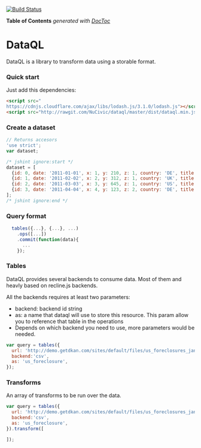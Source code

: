 [![Build Status](https://travis-ci.org/NuCivic/dataql.svg?branch=master)](https://travis-ci.org/NuCivic/dataql)
<!-- START doctoc generated TOC please keep comment here to allow auto update -->
<!-- DON'T EDIT THIS SECTION, INSTEAD RE-RUN doctoc TO UPDATE -->
**Table of Contents**  *generated with [DocToc](https://github.com/thlorenz/doctoc)*

DataQL
===============================================================================
DataQL is a library to transform data using a storable format.

### Quick start

Just add this dependencies:

```html
<script src="
https://cdnjs.cloudflare.com/ajax/libs/lodash.js/3.1.0/lodash.js"></script>
<script src="http://rawgit.com/NuCivic/dataql/master/dist/dataql.min.js"></script>
```


### Create a dataset
```javascript
// Returns accesors
'use strict';
var dataset;

/* jshint ignore:start */
dataset = [
  {id: 0, date: '2011-01-01', x: 1, y: 210, z: 1, country: 'DE', title: 'first', lat:52.56, lon:13.40},
  {id: 1, date: '2011-02-02', x: 2, y: 312, z: 1, country: 'UK', title: 'second', lat:54.97, lon:-1.60},
  {id: 2, date: '2011-03-03', x: 3, y: 645, z: 1, country: 'US', title: 'third', lat:40.00, lon:-75.5},
  {id: 3, date: '2011-04-04', x: 4, y: 123, z: 2, country: 'DE', title: 'fourth', lat:57.27, lon:-6.20}
];
/* jshint ignore:end */
```


### Query format

```javascript
  tables({...}, {...}, ...)
    .ops([...])
    .commit(function(data){
      ...
    });
```

### Tables
DataQL provides several backends to consume data. Most of them and heavly based on recline.js backends. 

All the backends requires at least two parameters:

- backend: backend id string
- as: a name that dataql will use to store this resource. This param allow you to reference that table in the operations
- Depends on which backend you need to use, more parameters would be needed.

```javascript
var query = tables({
  url: 'http://demo.getdkan.com/sites/default/files/us_foreclosures_jan_2012_by_state_0.csv', // jshint ignore:line
  backend:'csv',
  as: 'us_foreclosure',
});
```

### Transforms
An array of transforms to be run over the data. 

```javascript
var query = tables({
  url: 'http://demo.getdkan.com/sites/default/files/us_foreclosures_jan_2012_by_state_0.csv', // jshint ignore:line
  backend:'csv',
  as: 'us_foreclosure',
}).transform([

]);
```


